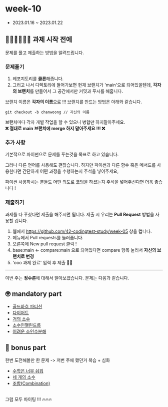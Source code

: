 # week-10

- 2023.01.16 ~ 2023.01.22

## 🧑🏻‍💻👩🏻‍💻 과제 시작 전에

문제를 풀고 제출하는 방법을 알려드립니다.

### 문제풀기

1. 레포지토리를 **클론**해줍니다.
2. 그러고 나서 디렉토리에 들어가보면 현재 브랜치가 'main'으로 되어있을텐데, **각자의 브랜치**를 만들어서 그 공간에서만 커밋과 푸시를 해줍니다.

브랜치 이름은 **각자의 이름**으로 !!! 브랜치를 만드는 방법은 아래와 같습니다.

```git
git checkout -b chanwoong // 자신의 이름
```

브랜치마다 각자 개별 작업을 할 수 있으니 병합만 하지말아주세요.  
**❌ 절대로 main 브랜치에 merge 하지 말아주세요 !!! ❌**

### 추가 사항

기본적으로 파이썬으로 문제를 푸는것을 목표로 하고 있습니다.

그러나 다른 언어를 사용해도 괜찮습니다. 하지만 파이썬과 다른 함수 혹은 메서드를 사용한다면 간단하게 어떤 과정을 수행하는지 주석을 넣어주세요,

파이썬 사용하시는 분들도 어떤 의도로 코딩을 하셨는지 주석을 넣어주신다면 더욱 좋습니다 !

### 제출하기

과제를 다 푸셨다면 제출을 해주시면 됩니다. 제출 시 우리는 **Pull Request** 방법을 사용할 겁니다.

1. 웹에서 https://github.com/42-codingtest-study/week-05 창을 켭니다.
2. 메뉴에서 Pull requests를 눌러줍니다.
3. 오른쪽에 New pull request 클릭 !
4. base:main <- compare:main 으로 되어있다면 compare 항목 눌러서 **자신의 브랜치로 변경**
5. 'ooo 과제 완료' 입력 후 제출 👏🏻

---

이번 주는 **정수론**에 대해서 알아보겠습니다.
문제는 다음과 같습니다.

## 🤓 mandatory part

- [골드바흐 파티션](https://www.acmicpc.net/problem/17103)
- [다이어트](https://www.acmicpc.net/problem/1484)
- [거의 소수](https://www.acmicpc.net/problem/1456)
- [소수인팰린드롬](https://www.acmicpc.net/problem/1990)
- [어려운 소인수분해](https://www.acmicpc.net/problem/16563)

## 🧐 bonus part

한번 도전해볼만 한 문제 -> 저번 주에 했던거 복습 + 심화

- [수학은 너무 쉬워](https://www.acmicpc.net/problem/2904)
- [네 개의 소수](https://www.acmicpc.net/problem/1153)
- [조합(Combination)](https://www.acmicpc.net/problem/16134)

<br>그럼 모두 파이팅 !!! 🔥🔥🔥
